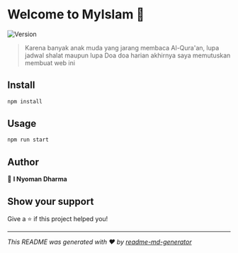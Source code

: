 # Welcome to MyIslam 👋
![Version](https://img.shields.io/badge/version-(0.0.1)-blue.svg?cacheSeconds=2592000)

> Karena banyak anak muda yang jarang membaca Al-Qura'an, lupa jadwal shalat maupun lupa Doa doa harian akhirnya saya memutuskan membuat web ini

## Install

```sh
npm install
```

## Usage

```sh
npm run start
```

## Author

👤 **I Nyoman Dharma**


## Show your support

Give a ⭐️ if this project helped you!


***
_This README was generated with ❤️ by [readme-md-generator](https://github.com/kefranabg/readme-md-generator)_